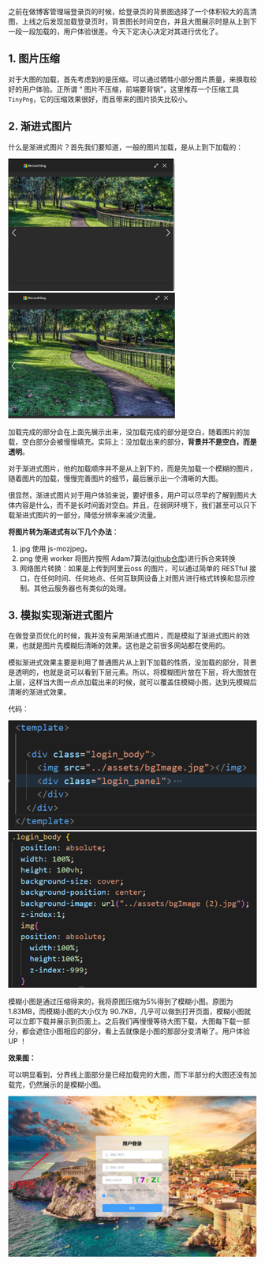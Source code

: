 之前在做博客管理端登录页的时候，给登录页的背景图选择了一个体积较大的高清图，上线之后发现加载登录页时，背景图长时间空白，并且大图展示时是从上到下一段一段加载的，用户体验很差。今天下定决心决定对其进行优化了。

## 1. 图片压缩

对于大图的加载，首先考虑到的是压缩。可以通过牺牲小部分图片质量，来换取较好的用户体验。正所谓 “ 图片不压缩，前端要背锅”，这里推荐一个压缩工具 `TinyPng`，它的压缩效果很好，而且带来的图片损失比较小。

## 2. 渐进式图片

什么是渐进式图片？首先我们要知道，一般的图片加载，是从上到下加载的：

<img src="..\.vuepress\public\img\image-20240504103257154.png" style="zoom:33%;" />

<img src="..\.vuepress\public\img\image-20240504103322602.png" style="zoom:33%;" />

加载完成的部分会在上面先展示出来，没加载完成的部分是空白，随着图片的加载，空白部分会被慢慢填充。实际上：没加载出来的部分，**背景并不是空白，而是透明**。

对于渐进式图片，他的加载顺序并不是从上到下的，而是先加载一个模糊的图片，随着图片的加载，慢慢完善图片的细节，最后展示出一个清晰的大图。

很显然，渐进式图片对于用户体验来说，要好很多，用户可以尽早的了解到图片大体内容是什么，而不是长时间面对空白。并且，在弱网环境下，我们甚至可以只下载渐进式图片的一部分，降低分辨率来减少流量。

**将图片转为渐进式有以下几个办法**：

1. jpg 使用 js-mozjpeg，
2. png 使用 worker 将图片按照 Adam7算法([github仓库](https://link.juejin.cn?target=https%3A%2F%2Fgithub.com%2Fchenzeze%2Finterlace-png-with-Adam7%2Fblob%2Fmain%2FAdam7.js))进行拆合来转换
3. 网络图片转换：如果是上传到阿里云oss 的图片，可以通过简单的 RESTful 接口，在任何时间、任何地点、任何互联网设备上对图片进行格式转换和显示控制。其他云服务器也有类似的处理。

## 3. 模拟实现渐进式图片

在做登录页优化的时候，我并没有采用渐进式图片，而是模拟了渐进式图片的效果，也就是图片先模糊后清晰的效果。这也是之前很多网站都在使用的。

模拟渐进式效果主要是利用了普通图片从上到下加载的性质，没加载的部分，背景是透明的，也就是说可以看到下层元素。所以，将模糊图片放在下层，将大图放在上层，这样当大图一点点加载出来的时候，就可以覆盖住模糊小图，达到先模糊后清晰的渐进式效果。

代码：

<img src="..\.vuepress\public\img\image-20240504104425559.png" />

<img src="..\.vuepress\public\img\image-20240504104508389.png" />

模糊小图是通过压缩得来的，我将原图压缩为5%得到了模糊小图。原图为1.83MB，而模糊小图的大小仅为 90.7KB，几乎可以做到打开页面，模糊小图就可以立即下载并展示到页面上。之后我们再慢慢等待大图下载，大图每下载一部分，都会遮住小图相应的部分，看上去就像是小图的那部分变清晰了。用户体验 UP ！

**效果图：**

可以明显看到，分界线上面部分是已经加载完的大图，而下半部分的大图还没有加载完，仍然展示的是模糊小图。

![image-20240504105302344](./../.vuepress/public/img/image-20240504105302344.png)









